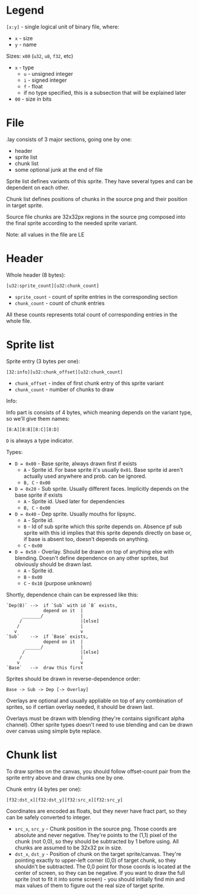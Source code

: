 # Legend

`[x:y]` - single logical unit of binary file, where:
- `x` - size
- `y` - name

Sizes: `x00` (`u32`, `u8`, `f32`, etc)
- `x` - type
  - `u` - unsigned integer
  - `i` - signed integer
  - `f` - float
  - if no type specified, this is a subsection that will be explained later
- `00` - size in bits
  
  
# File

.lay consists of 3 major sections, going one by one:
- header
- sprite list
- chunk list
- some optional junk at the end of file

Sprite list defines variants of this sprite. They have several types and can be dependent on each other.

Chunk list defines positions of chunks in the source png and their position in target sprite.

Source file chunks are 32x32px regions in the source png composed into the final sprite
according to the needed sprite variant.

Note: all values in the file are LE 

# Header

Whole header (8 bytes):

`[u32:sprite_count][u32:chunk_count]`

- `sprite_count` - count of sprite entries in the corresponding section
- `chunk_count` - count of chunk entries

All these counts represents total count of corresponding entries in the whole file.

# Sprite list

Sprite entry (3 bytes per one):

`[32:info][u32:chunk_offset][u32:chunk_count]`

- `chunk_offset` - index of first chunk entry of this sprite variant
- `chunk_count`  - number of chunks to draw

Info:

Info part is consists of 4 bytes, which meaning depends on the variant type, so we'll give them names:

`[8:A][8:B][8:C][8:D]`

`D` is always a type indicator.

Types:

- `D = 0x00` - Base sprite, always drawn first if exists
    - `A` - Sprite id. For base sprite it's usually `0x01`. 
            Base sprite id aren't actually used anywhere and prob. can be ignored.
    - `B, C` - `0x00` 
- `D = 0x20` - Sub sprite. Usually different faces. 
               Implicitly depends on the base sprite if exists
    - `A` - Sprite id. Used later for dependencies
    - `B, C` - `0x00`
- `D = 0x40` - Dep sprite. Usually mouths for lipsync.
    - `A` - Sprite id.
    - `B` - Id of sub sprite which this sprite depends on.
            Absence pf sub sprite with this id implies that 
            this sprite depends directly on base or, if base
            is absent too, doesn't depends on anything.
    - `C` - `0x00`
- `D = 0x50` - Overlay. Should be drawn on top of anything else with blending.
               Doesn't define dependence on any other sprites, but obviously should be drawn last.
    - `A` - Sprite id.
    - `B` - `0x00`
    - `C` - `0x10` (purpose unknown)

Shortly, dependence chain can be expressed like this:

```
`Dep(B)` -->  if `Sub` with id `B` exists,
              depend on it  |
      _______/              |
     /                      |[else]
    /                       |
   v                        v
`Sub`    -->  if `Base` exists,
              depend on it  |
       ______/              |
      /                     |[else]
     /                      |
    v                       v
`Base`   -->  draw this first
```

Sprites should be drawn in reverse-dependence order:

`Base -> Sub -> Dep [-> Overlay]`

Overlays are optional and usually appliable on top of any combination of sprites,
so if certian overlay needed, it should be drawn last.

Overlays must be drawn with blending (they're contains significant alpha channel).
Other sprite types doesn't need to use blending and can be drawn over canvas using simple byte replace.

# Chunk list

To draw sprites on the canvas, you should follow offset-count pair from the sprite entry above
and draw chunks one by one.

Chunk entry (4 bytes per one):

`[f32:dst_x][f32:dst_y][f32:src_x][f32:src_y]`

Coordinates are encoded as floats, but they never have fract part, so they can be safely converted to integer.

- `src_x`, `src_y` - Chunk position in the source png.
                     Those coords are absolute and never negative.
                     They're points to the (1,1) pixel of the chunk (not 0,0), so
                     they should be subtracted by 1 before using.
                     All chunks are assumed to be 32x32 px in size.
- `dst_x`, `dst_y` - Position of chunk on the target sprite/canvas.
                     They're pointing exactly to upper-left corner (0,0) 
                     of target chunk, so they shouldn't be subtracted.
                     The 0,0 point for those coords is located at the center of screen, so
                     they can be negative. If you want to draw the full sprite
                     (not to fit it into some screen) - you should initially find
                     min and max values of them to figure out the real size of target sprite.
                     
